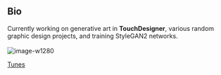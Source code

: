 ## Bio

Currently working on generative art in **TouchDesigner**, various random graphic design projects, and training StyleGAN2 networks. 
<br/><br/>
![image-w1280](https://user-images.githubusercontent.com/21958992/129188979-09645ffc-30be-4a41-b92c-f8dc9f7a0360.png)









[Tunes](https://www.youtube.com/watch?v=i2eYo433JRA)




